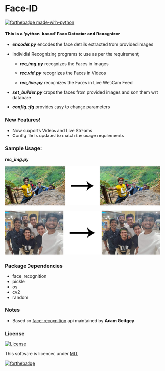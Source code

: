 # **Face-ID**

[![forthebadge made-with-python](http://ForTheBadge.com/images/badges/made-with-python.svg)](https://github.com/s0umitra/Face-ID/)

#### This is a 'python-based' Face Detector and Recognizer

- ***encoder.py*** encodes the face details extracted from provided images

- Individial Recognizing programs to use as per the requirement;

	- ***rec_img.py*** recognizes the Faces in Images
	
	- ***rec_vid.py*** recognizes the Faces in Videos
	
	- ***rec_live.py*** recognizes the Faces in Live WebCam Feed
	
- ***set_builder.py*** crops the faces from provided images and sort them wrt database

- ***config.cfg*** provides easy to change parameters

### New Features!

  - Now supports Videos and Live Streams
  - Config file is updated to match the usage requirements

### Sample Usage:

***rec_img.py*** <br>

![](https://github.com/s0umitra/Face-ID/blob/master/.readme/rec_img1.jpg)

![](https://github.com/s0umitra/Face-ID/blob/master/.readme/rec_img2.jpg)



### Package Dependencies

* face_recognition
* pickle
* os
* cv2
* random

### Notes

* Based on [face-recognition](https://github.com/ageitgey/face_recognition) api maintained by **Adam Geitgey**

### License

[![License](http://img.shields.io/:license-mit-blue.svg?style=flat-square)](https://github.com/s0umitra/Face-ID/blob/master/LICENSE.md)

This software is licenced under [MIT](https://github.com/s0umitra/Face-ID/blob/master/LICENSE.md)

[![forthebadge](https://forthebadge.com/images/badges/built-with-love.svg)](https://github.com/s0umitra/Face-ID/)
